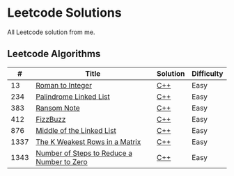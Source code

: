 # Leetcode Solutions

All Leetcode solution from me. 

## Leetcode Algorithms
| # | Title | Solution | Difficulty |
|---| ----- | -------- | ---------- |
|13|[Roman to Integer](https://leetcode.com/problems/roman-to-integer/description/) | [C++](./algorithms/cpp/romanToInteger/romanToInteger.cpp)|Easy|
|234|[Palindrome Linked List](https://leetcode.com/problems/palindrome-linked-list/description/) | [C++](./algorithms/cpp/palindromeLinkedList/palindromeLinkedList.cpp)|Easy|
|383|[Ransom Note](https://leetcode.com/problems/ransom-note/description/) | [C++](./algorithms/cpp/ransomNote/ransomNote.cpp)|Easy|
|412|[FizzBuzz](https://leetcode.com/problems/fizz-buzz/description/) | [C++](./algorithms/cpp/fizzBuzz/fizzBuzz.cpp)|Easy|
|876|[Middle of the Linked List](https://leetcode.com/problems/middle-of-the-linked-list/description/) | [C++](./algorithms/cpp/middleOfTheLinkedList/middleOfTheLinkedList.cpp)|Easy|
|1337|[The K Weakest Rows in a Matrix](https://leetcode.com/problems/the-k-weakest-rows-in-a-matrix/description/) | [C++](./algorithms/cpp/kWeakestRowsInAMatrix/kWeakestRowsInAMatrix.cpp)|Easy|
|1343|[Number of Steps to Reduce a Number to Zero](https://leetcode.com/problems/number-of-steps-to-reduce-a-number-to-zero/description/) | [C++](./algorithms/cpp/numberOfStepsToReduceANumberToZero/NumberOfStepsToReduceANumberToZero.cpp)|Easy|
